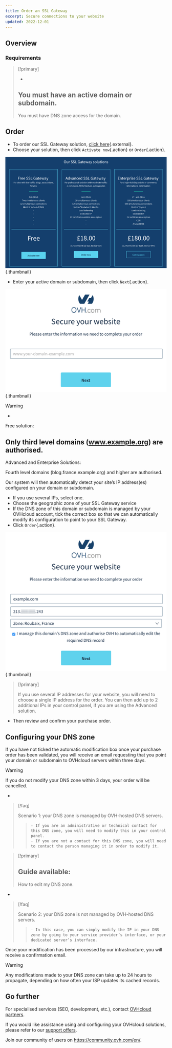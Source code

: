 ```yaml
---
title: Order an SSL Gateway
excerpt: Secure connections to your website
updated: 2022-12-01
---
```


## Overview

### Requirements

> [!primary]
>
> - 
> You must have an active domain or subdomain.
> - 
> You must have DNS zone access for the domain.
> 
> 

## Order
- To order our SSL Gateway solution, [click here](https://www.ovh.co.uk/ssl-gateway){.external}.
- Choose your solution, then click `Activate now`{.action} or `Order`{.action}.

![commercial page](images/1-en.png){.thumbnail}

- Enter your active domain or subdomain, then click `Next`{.action}.

![free order](images/2-en.png){.thumbnail}

> [!warning]
>
> - 
> Free solution:
> 
> Only third level domains (www.example.org) are authorised.
> - 
> Advanced and Enterprise Solutions:
> 
> Fourth level domains (blog.france.example.org) and higher are authorised.
> 

Our system will then automatically detect your site’s IP address(es) configured on your domain or subdomain.

- If you use several IPs, select one.
- Choose the geographic zone of your SSL Gateway service
- If the DNS zone of this domain or subdomain is managed by your OVHcloud account, tick the correct box so that we can automatically modify its configuration to point to your SSL Gateway.
- Click `Order`{.action}.

![free order](images/3-en.png){.thumbnail}

> [!primary]
>
> If you use several IP addresses for your website, you will need to choose a single IP address for the order.
> You can then add up to 2 additional IPs in your control panel, if you are using the Advanced solution.
> 

- Then review and confirm your purchase order.

## Configuring your DNS zone
If you have not ticked the automatic modification box once your purchase order has been validated, you will receive an email requesting that you point your domain or subdomain to OVHcloud servers within three days.

> [!warning]
>
> If you do not modify your DNS zone within 3 days, your order will be cancelled.
> 

- 

> [!faq]
>
> Scenario 1: your DNS zone is managed by OVH-hosted DNS servers.
>> 
>>     - If you are an administrative or technical contact for this DNS zone, you will need to modify this in your control panel.
>>     - If you are not a contact for this DNS zone, you will need to contact the person managing it in order to modify it.
>

> [!primary]
>
> Guide available:
> - 
> How to edit my DNS zone.
> 
> 

- 

> [!faq]
>
> Scenario 2: your DNS zone is not managed by OVH-hosted DNS servers.
>> 
>>     - In this case, you can simply modify the IP in your DNS zone by going to your service provider’s interface, or your dedicated server’s interface.
>

Once your modification has been processed by our infrastructure, you will receive a confirmation email.

> [!warning]
>
> Any modifications made to your DNS zone can take up to 24 hours to propagate, depending on how often your ISP updates its cached records.
> 

## Go further

For specialised services (SEO, development, etc.), contact [OVHcloud partners](/links/partner).

If you would like assistance using and configuring your OVHcloud solutions, please refer to our [support offers](/links/support).

Join our community of users on <https://community.ovh.com/en/>. 